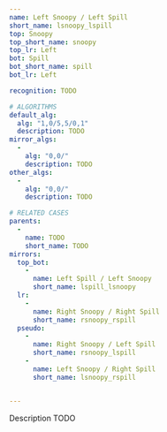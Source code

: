 ```yaml
---
name: Left Snoopy / Left Spill
short_name: lsnoopy_lspill
top: Snoopy
top_short_name: snoopy
top_lr: Left
bot: Spill
bot_short_name: spill
bot_lr: Left

recognition: TODO

# ALGORITHMS
default_alg:
  alg: "1,0/5,5/0,1"
  description: TODO
mirror_algs:
  -
    alg: "0,0/"
    description: TODO
other_algs:
  -
    alg: "0,0/"
    description: TODO

# RELATED CASES
parents:
  -
    name: TODO
    short_name: TODO
mirrors:
  top_bot:
    -
      name: Left Spill / Left Snoopy
      short_name: lspill_lsnoopy
  lr:
    -
      name: Right Snoopy / Right Spill
      short_name: rsnoopy_rspill
  pseudo:
    -
      name: Right Snoopy / Left Spill
      short_name: rsnoopy_lspill
    -
      name: Left Snoopy / Right Spill
      short_name: lsnoopy_rspill


---
```


Description TODO

